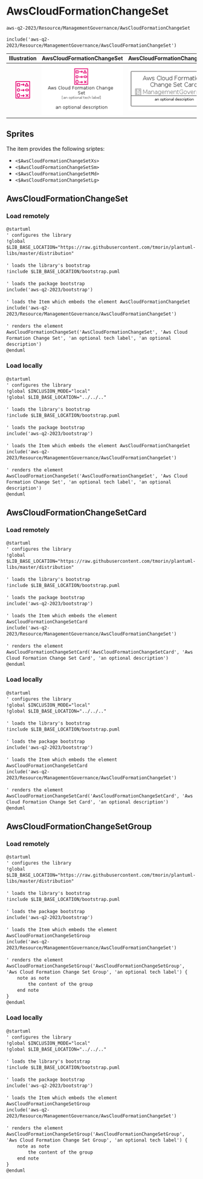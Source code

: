 # AwsCloudFormationChangeSet


```text
aws-q2-2023/Resource/ManagementGovernance/AwsCloudFormationChangeSet
```

```text
include('aws-q2-2023/Resource/ManagementGovernance/AwsCloudFormationChangeSet')
```



| Illustration | AwsCloudFormationChangeSet | AwsCloudFormationChangeSetCard | AwsCloudFormationChangeSetGroup |
| :---: | :---: | :---: | :---: |
| ![illustration for Illustration](../../../aws-q2-2023/Resource/ManagementGovernance/AwsCloudFormationChangeSet.png) | ![illustration for AwsCloudFormationChangeSet](../../../aws-q2-2023/Resource/ManagementGovernance/AwsCloudFormationChangeSet.Local.png) | ![illustration for AwsCloudFormationChangeSetCard](../../../aws-q2-2023/Resource/ManagementGovernance/AwsCloudFormationChangeSetCard.Local.png) | ![illustration for AwsCloudFormationChangeSetGroup](../../../aws-q2-2023/Resource/ManagementGovernance/AwsCloudFormationChangeSetGroup.Local.png) |



## Sprites
The item provides the following sriptes:

- `<$AwsCloudFormationChangeSetXs>`
- `<$AwsCloudFormationChangeSetSm>`
- `<$AwsCloudFormationChangeSetMd>`
- `<$AwsCloudFormationChangeSetLg>`





## AwsCloudFormationChangeSet

### Load remotely
```plantuml
@startuml
' configures the library
!global $LIB_BASE_LOCATION="https://raw.githubusercontent.com/tmorin/plantuml-libs/master/distribution"

' loads the library's bootstrap
!include $LIB_BASE_LOCATION/bootstrap.puml

' loads the package bootstrap
include('aws-q2-2023/bootstrap')

' loads the Item which embeds the element AwsCloudFormationChangeSet
include('aws-q2-2023/Resource/ManagementGovernance/AwsCloudFormationChangeSet')

' renders the element
AwsCloudFormationChangeSet('AwsCloudFormationChangeSet', 'Aws Cloud Formation Change Set', 'an optional tech label', 'an optional description')
@enduml
```

### Load locally
```plantuml
@startuml
' configures the library
!global $INCLUSION_MODE="local"
!global $LIB_BASE_LOCATION="../../.."

' loads the library's bootstrap
!include $LIB_BASE_LOCATION/bootstrap.puml

' loads the package bootstrap
include('aws-q2-2023/bootstrap')

' loads the Item which embeds the element AwsCloudFormationChangeSet
include('aws-q2-2023/Resource/ManagementGovernance/AwsCloudFormationChangeSet')

' renders the element
AwsCloudFormationChangeSet('AwsCloudFormationChangeSet', 'Aws Cloud Formation Change Set', 'an optional tech label', 'an optional description')
@enduml
```

## AwsCloudFormationChangeSetCard

### Load remotely
```plantuml
@startuml
' configures the library
!global $LIB_BASE_LOCATION="https://raw.githubusercontent.com/tmorin/plantuml-libs/master/distribution"

' loads the library's bootstrap
!include $LIB_BASE_LOCATION/bootstrap.puml

' loads the package bootstrap
include('aws-q2-2023/bootstrap')

' loads the Item which embeds the element AwsCloudFormationChangeSetCard
include('aws-q2-2023/Resource/ManagementGovernance/AwsCloudFormationChangeSet')

' renders the element
AwsCloudFormationChangeSetCard('AwsCloudFormationChangeSetCard', 'Aws Cloud Formation Change Set Card', 'an optional description')
@enduml
```

### Load locally
```plantuml
@startuml
' configures the library
!global $INCLUSION_MODE="local"
!global $LIB_BASE_LOCATION="../../.."

' loads the library's bootstrap
!include $LIB_BASE_LOCATION/bootstrap.puml

' loads the package bootstrap
include('aws-q2-2023/bootstrap')

' loads the Item which embeds the element AwsCloudFormationChangeSetCard
include('aws-q2-2023/Resource/ManagementGovernance/AwsCloudFormationChangeSet')

' renders the element
AwsCloudFormationChangeSetCard('AwsCloudFormationChangeSetCard', 'Aws Cloud Formation Change Set Card', 'an optional description')
@enduml
```

## AwsCloudFormationChangeSetGroup

### Load remotely
```plantuml
@startuml
' configures the library
!global $LIB_BASE_LOCATION="https://raw.githubusercontent.com/tmorin/plantuml-libs/master/distribution"

' loads the library's bootstrap
!include $LIB_BASE_LOCATION/bootstrap.puml

' loads the package bootstrap
include('aws-q2-2023/bootstrap')

' loads the Item which embeds the element AwsCloudFormationChangeSetGroup
include('aws-q2-2023/Resource/ManagementGovernance/AwsCloudFormationChangeSet')

' renders the element
AwsCloudFormationChangeSetGroup('AwsCloudFormationChangeSetGroup', 'Aws Cloud Formation Change Set Group', 'an optional tech label') {
    note as note
        the content of the group
    end note
}
@enduml
```

### Load locally
```plantuml
@startuml
' configures the library
!global $INCLUSION_MODE="local"
!global $LIB_BASE_LOCATION="../../.."

' loads the library's bootstrap
!include $LIB_BASE_LOCATION/bootstrap.puml

' loads the package bootstrap
include('aws-q2-2023/bootstrap')

' loads the Item which embeds the element AwsCloudFormationChangeSetGroup
include('aws-q2-2023/Resource/ManagementGovernance/AwsCloudFormationChangeSet')

' renders the element
AwsCloudFormationChangeSetGroup('AwsCloudFormationChangeSetGroup', 'Aws Cloud Formation Change Set Group', 'an optional tech label') {
    note as note
        the content of the group
    end note
}
@enduml
```

